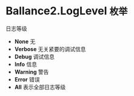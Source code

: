 ﻿# Ballance2.LogLevel `枚举`
日志等级


* **None** 无
* **Verbose** 无关紧要的调试信息
* **Debug** 调试信息
* **Info** 信息
* **Warning** 警告
* **Error** 错误
* **All** 表示全部日志等级
